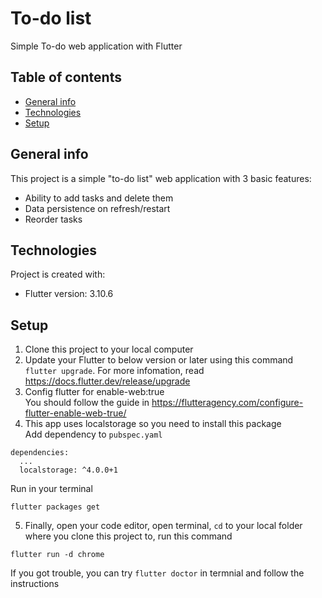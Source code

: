 # To-do list

Simple To-do web application with Flutter

## Table of contents
* [General info](#general-info)
* [Technologies](#technologies)
* [Setup](#setup)
## General info
This project is a simple "to-do list" web application with 3 basic features:
* Ability to add tasks and delete them
* Data persistence on refresh/restart
* Reorder tasks
## Technologies
Project is created with:
* Flutter version: 3.10.6
## Setup
1. Clone this project to your local computer
2. Update your Flutter to below version or later using this command `flutter upgrade`.
For more infomation, read https://docs.flutter.dev/release/upgrade
3. Config flutter for enable-web:true <br />
You should follow the guide in https://flutteragency.com/configure-flutter-enable-web-true/
4. This app uses localstorage so you need to install this package <br />
Add dependency to `pubspec.yaml` <br />
```
dependencies:
  ...
  localstorage: ^4.0.0+1
```
Run in your terminal <br />
```
flutter packages get
```

5. Finally, open your code editor, open terminal, `cd` to your local folder where you clone this project to, run this command <br />
```
flutter run -d chrome
```
If you got trouble, you can try `flutter doctor` in termnial and follow the instructions
